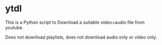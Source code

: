 # ytdl

This is a Python script to Download a suitable video+audio file from youtube.

Does not download playlists, does not download audio only or video only.
